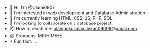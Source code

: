 - 👋 Hi, I’m @Olami0907
- 👀 I’m interested in web development and Database Administration
- 🌱 I’m currently learning HTML, CSS, JS, PHP, SQL.
- 💞️ I’m looking to collaborate on a database project.
- 📫 How to reach me: olanipekunolamilekan09009@gmail.com
- 😄 Pronouns: MR/HIM/HE
- ⚡ Fun fact: ...

<!---
Olami0907/Olami0907 is a ✨ special ✨ repository because its `README.md` (this file) appears on your GitHub profile.
You can click the Preview link to take a look at your changes.
--->
